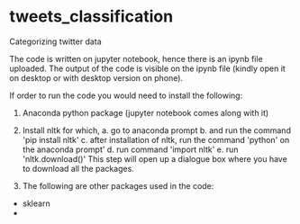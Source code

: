 # tweets_classification
Categorizing twitter data


The code is written on jupyter notebook, hence there is an ipynb file uploaded. 
The output of the code is visible on the ipynb file (kindly open it on desktop or with desktop version on phone). 

If order to run the code you would need to install the following:

1. Anaconda python package (jupyter notebook comes along with it) 
2. Install nltk for which,
   a. go to anaconda prompt 
   b. and run the command 'pip install nltk'
   c. after installation of nltk, run the command 'python' on the anaconda prompt'
   d. run command 'import nltk'
   e. run 'nltk.download()' 
   This step will open up a dialogue box where you have to download all the packages. 
   
3. The following are other packages used in the code:
- sklearn 
- 


